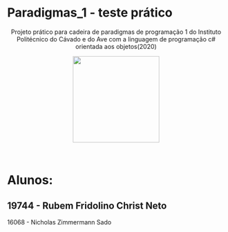 # Paradigmas_1 - teste prático
<p align="center">Projeto prático para cadeira de paradigmas de programação 1 do Instituto Politécnico do Cávado e do Ave com a linguagem de programação c# orientada aos objetos(2020)<br>
<p align ="center"><img src="https://external-content.duckduckgo.com/iu/?u=https%3A%2F%2Fwww.britefish.net%2Fwp-content%2Fuploads%2F2019%2F07%2Flogo-c-sharp.png&f=1&nofb=1" height = "200px"></p>
</p><br>
<h1>Alunos:</h1>
<h2>19744 - Rubem Fridolino Christ Neto</h2>
16068 - Nicholas Zimmermann Sado
